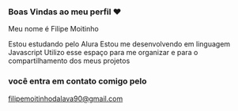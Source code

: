 ### Boas Vindas ao meu perfil ❤️ 

Meu nome é Filipe Moitinho 

Estou estudando pelo Alura
Estou me desenvolvendo em linguagem Javascript 
Utilizo esse espaço para me organizar e para o compartilhamento dos meus projetos 

### você entra em contato comigo pelo

filipemoitinhodalava90@gmail.com

